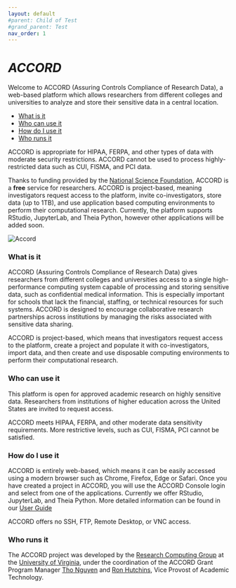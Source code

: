 ```yaml
---
layout: default
#parent: Child of Test
#grand_parent: Test
nav_order: 1
---
```


# ***ACCORD***

Welcome to ACCORD (Assuring Controls Compliance of Research Data), a web-based platform which allows researchers from different colleges and universities to analyze and store their sensitive data in a central location. 

* [What is it](#what-is-it)
* [Who can use it](#who-can-use-it)
* [How do I use it](#how-do-i-use-it)
* [Who runs it](#who-runs-it)

ACCORD is appropriate for HIPAA, FERPA, and other types of data with moderate security restrictions. ACCORD cannot be used to process highly-restricted data such as CUI, FISMA, and PCI data. 

Thanks to funding provided by the [National Science Foundation](https://www.nsf.gov/), ACCORD is a **free** service for researchers. ACCORD is project-based, meaning investigators request access to the platform, invite co-investigators, store data (up to 1TB), and use application based computing environments to perform their computational research. Currently, the platform supports RStudio, JupyterLab, and Theia Python, however other applications will be added soon. 

![Accord](/assets/img/accord_demo.png)


### What is it

ACCORD (Assuring Controls Compliance of Research Data) gives researchers from different colleges and universities access to a single high-performance computing system capable of processing and storing sensitive data, such as confidential medical information. This is especially important for schools that lack the financial, staffing, or technical resources for such systems. ACCORD is designed to encourage collaborative research partnerships across institutions by managing the risks associated with sensitive data sharing.

ACCORD is project-based, which means that investigators request access 
to the platform, create a project and populate it with co-investigators, 
import data, and then create and use disposable computing environments 
to perform their computational research.


### Who can use it


This platform is open for approved academic research on highly sensitive data. Researchers from
institutions of higher education across the United States are invited to request access.

ACCORD meets HIPAA, FERPA, and other moderate data sensitivity requirements. More
restrictive levels, such as CUI, FISMA, PCI cannot be satisfied.


### How do I use it


ACCORD is entirely web-based, which means it can be easily accessed using a modern browser such as Chrome, Firefox, Edge or Safari. Once you have created a project in ACCORD, you will use the 
ACCORD Console login and select from one of the applications. Currently we offer RStudio, JupyterLab, and Theia Python. More detailed information can be found in our [User Guide](https://accord-docs.uvarc.io/user-guide.html)

ACCORD offers no SSH, FTP, Remote Desktop, or VNC access.



### Who runs it


The ACCORD project was developed by the [Research Computing Group](https://www.rc.virginia.edu) at the [University of Virginia](https://www.virginia.edu/), under the coordination of the ACCORD Grant Program Manager
[Tho Nguyen](https://vpit.virginia.edu/tho) and [Ron Hutchins](https://vpit.virginia.edu/), Vice Provost of Academic Technology.



